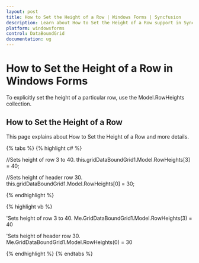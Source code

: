 ```yaml
---
layout: post
title: How to Set the Height of a Row | Windows Forms | Syncfusion
description: Learn about How to Set the Height of a Row support in Syncfusion Windows Forms GridDataBoundGrid(Classic) control and more details.
platform: windowsforms
control: DataBoundGrid
documentation: ug
---
```


# How to Set the Height of a Row in Windows Forms

To explicitly set the height of a particular row, use the Model.RowHeights collection.

## How to Set the Height of a Row

This page explains about How to Set the Height of a Row and more details.

{% tabs %}
{% highlight c# %}

//Sets height of row 3 to 40.
this.gridDataBoundGrid1.Model.RowHeights[3] = 40; 

//Sets height of header row 30.
this.gridDataBoundGrid1.Model.RowHeights[0] = 30; 

{% endhighlight %}

{% highlight vb %}

'Sets height of row 3 to 40.
Me.GridDataBoundGrid1.Model.RowHeights(3) = 40 

'Sets height of header row 30.
Me.GridDataBoundGrid1.Model.RowHeights(0) = 30 

{% endhighlight %}
{% endtabs %}